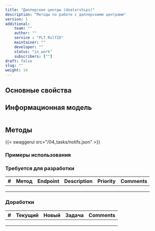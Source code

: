 ```yaml
---
title: "Диллерские центры (dealerships)"
description: "Методы по работе с диллерскими центрами"
version: 1
additional:
    team: ""
    author: ""
    service : "PLT RolfID"
    maintainer: ""
    developer: ""
    status: "in_work"
    subscribers: [""]
draft: false
slug: ""
weight: 14
---
```




## Основные свойства


## Информационная модель

```json

```

## Методы

{{< swaggerui src="/04_tasks/notifs.json" >}}

### Примеры использования



### Требуется для разработки

| #   | Метод | Endpoint | Description | Priority | Comments |
| --- | ----- | -------- | ----------- | -------- | -------- |
|     |       |          |             |          |          |
|     |       |          |             |          |          |
|     |       |          |             |          |          |


### Доработки

| #   | Текущий | Новый | Задача | Comments |
| --- | ------- | ----- | ------ | -------- |
|     |         |       |        |          |
|     |         |       |        |          |
|     |         |       |        |          |
